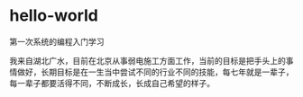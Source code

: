 # hello-world
第一次系统的编程入门学习

我来自湖北广水，目前在北京从事弱电施工方面工作，当前的目标是把手头上的事情做好，长期目标是在一生当中尝试不同的行业不同的技能，每七年就是一辈子，每一辈子都要活得不同，不断成长，长成自己希望的样子。
